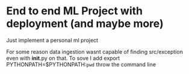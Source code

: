 # End to end ML Project with deployment (and maybe more)
Just implement a personal ml project 

For some reason data ingestion wasnt capable of finding src/exception even with __init__.py on that. To sove I add export PYTHONPATH=$PYTHONPATH:`pwd` throw the command line